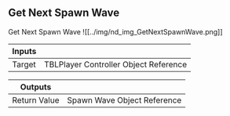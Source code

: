 ## Get Next Spawn Wave
Get Next Spawn Wave
![[../img/nd_img_GetNextSpawnWave.png]]

|Inputs||
|--|--|
| Target | TBLPlayer Controller Object Reference |

|Outputs||
|--|--|
| Return Value | Spawn Wave Object Reference |
